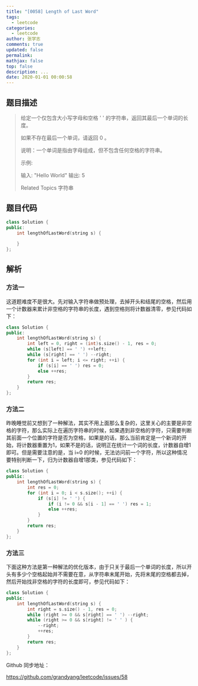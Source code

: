 ```yaml
---
title: "[0058] Length of Last Word"
tags:
  - leetcode
categories:
  - leetcode
author: 张学志
comments: true
updated: false
permalink:
mathjax: false
top: false
description: ...
date: 2020-01-01 00:00:58
---
```


## 题目描述

> 给定一个仅包含大小写字母和空格 ' ' 的字符串，返回其最后一个单词的长度。 
> 
> 如果不存在最后一个单词，请返回 0 。 
> 
> 说明：一个单词是指由字母组成，但不包含任何空格的字符串。 
> 
> 示例: 
> 
> 输入: "Hello World"
> 输出: 5
> 
> Related Topics 字符串

## 题目代码

```cpp
class Solution {
public:
    int lengthOfLastWord(string s) {
        
    }
};
```

## 解析

### 方法一

这道题难度不是很大。先对输入字符串做预处理，去掉开头和结尾的空格，然后用一个计数器来累计非空格的字符串的长度，遇到空格则将计数器清零，参见代码如下：



```cpp
class Solution {
public:
    int lengthOfLastWord(string s) {
        int left = 0, right = (int)s.size() - 1, res = 0;
        while (s[left] == ' ') ++left;
        while (s[right] == ' ') --right;
        for (int i = left; i <= right; ++i) {
            if (s[i] == ' ') res = 0;
            else ++res;
        }
        return res;
    }
};
```

### 方法二

昨晚睡觉前又想到了一种解法，其实不用上面那么复杂的，这里关心的主要是非空格的字符，那么实际上在遍历字符串的时候，如果遇到非空格的字符，只需要判断其前面一个位置的字符是否为空格，如果是的话，那么当前肯定是一个新词的开始，将计数器重置为1，如果不是的话，说明正在统计一个词的长度，计数器自增1即可。但是需要注意的是，当 i=0 的时候，无法访问前一个字符，所以这种情况要特别判断一下，归为计数器自增1那类，参见代码如下：


```cpp
class Solution {
public:
    int lengthOfLastWord(string s) {
        int res = 0;
        for (int i = 0; i < s.size(); ++i) {
            if (s[i] != ' ') {
                if (i != 0 && s[i - 1] == ' ') res = 1;
                else ++res;
            }
        }
        return res;
    }
};
```

### 方法三

下面这种方法是第一种解法的优化版本，由于只关于最后一个单词的长度，所以开头有多少个空格起始并不需要在意，从字符串末尾开始，先将末尾的空格都去掉，然后开始找非空格的字符的长度即可，参见代码如下：


```cpp
class Solution {
public:
    int lengthOfLastWord(string s) {
        int right = s.size() - 1, res = 0;
        while (right >= 0 && s[right] == ' ') --right;
        while (right >= 0 && s[right] != ' ' ) {
            --right; 
            ++res;
        }
        return res;
    }
};
```

Github 同步地址：

https://github.com/grandyang/leetcode/issues/58